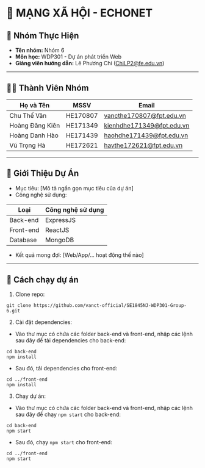 # 📌 MẠNG XÃ HỘI - ECHONET

## 👥 Nhóm Thực Hiện
- **Tên nhóm:** Nhóm 6
- **Môn học:** WDP301 - Dự án phát triển Web
- **Giảng viên hướng dẫn:** Lê Phương Chi (ChiLP2@fe.edu.vn) 

---

## 👨‍💻 Thành Viên Nhóm

| Họ và Tên       | MSSV      | Email                  |
|-----------------|-----------|------------------------|
| Chu Thế Văn    | HE170807 | vancthe170807@fpt.edu.vn |
| Hoàng Đăng Kiên      | HE171349 | kienhdhe171349@fpt.edu.vn   |
| Hoàng Danh Hào        | HE171439 | haohdhe171439@fpt.edu.vn     |
| Vũ Trọng Hà      | HE172621 | havthe172621@fpt.edu.vn   |

---

## 📖 Giới Thiệu Dự Án
- Mục tiêu: [Mô tả ngắn gọn mục tiêu của dự án]  
- Công nghệ sử dụng:
  
| Loại       | Công nghệ sử dụng |
|------------|-------------------|
| Back-end   | ExpressJS          |
| Front-end  | ReactJS            |
| Database   | MongoDB            |

- Kết quả mong đợi: [Web/App/... hoạt động thế nào]  

---

## 🚀 Cách chạy dự án
   1. Clone repo:
   ```
   git clone https://github.com/vanct-official/SE1845NJ-WDP301-Group-6.git
   ```
   2. Cài đặt dependencies:
   - Vào thư mục có chứa các folder back-end và front-end, nhập các lệnh sau đây để tải dependencies cho back-end:
   ```
   cd back-end
   npm install
   ```
   - Sau đó, tải dependencies cho front-end:
   ```
   cd ../front-end
   npm install
   ```
   3. Chạy dự án:
   - Vào thư mục có chứa các folder back-end và front-end, nhập các lệnh sau đây để chạy `npm start` cho back-end:
   ```
   cd back-end
   npm start
   ```
   - Sau đó, chạy `npm start` cho front-end:
   ```
   cd ../front-end
   npm start
   ```
